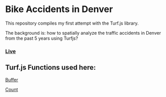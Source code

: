 # Bike Accidents in Denver

This repository compiles my first attempt with the Turf.js library.

The background is: how to spatially analyze the traffic accidents in Denver from the past 5 years using Turfjs?

### [Live](http://ricardo-c-oliveira.github.io/bike-accidents-denver/)

## Turf.js Functions used here:

[Buffer](https://github.com/Turfjs/turf-buffer)

[Count](https://github.com/Turfjs/turf-count)

